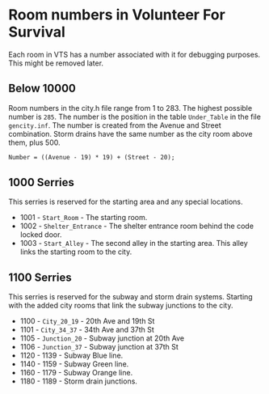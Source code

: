 # Room numbers in Volunteer For Survival

Each room in VTS has a number associated with it for debugging purposes.
This might be removed later.

## Below 10000

Room numbers in the city.h file range from 1 to 283.
The highest possible number is `285`.
The number is the position in the table `Under_Table` in the file `gencity.inf`.
The number is created from the Avenue and Street combination.
Storm drains have the same number as the city room above them, plus 500.

```txt
Number = ((Avenue - 19) * 19) + (Street - 20);
```

## 1000 Serries

This serries is reserved for the starting area and any special locations.

* 1001 - `Start_Room` - The starting room.
* 1002 - `Shelter_Entrance` - The shelter entrance room behind the code locked door.
* 1003 - `Start_Alley` - The second alley in the starting area. This alley links the starting room to the city.

## 1100 Serries

This serries is reserved for the subway and storm drain systems.
Starting with the added city rooms that link the subway junctions to the city.

* 1100 - `City_20_19` - 20th Ave and 19th St
* 1101 - `City_34_37` - 34th Ave and 37th St
* 1105 - `Junction_20` - Subway junction at 20th Ave
* 1106 - `Junction_37` - Subway junction at 37th St
* 1120 - 1139 - Subway Blue line.
* 1140 - 1159 - Subway Green line.
* 1160 - 1179 - Subway Orange line.
* 1180 - 1189 - Storm drain junctions.

